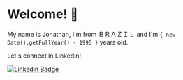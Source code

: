 # Welcome! 👋

My name is Jonathan, I'm from ＢＲＡＺＩＬ and I'm `{ new Date().getFullYear() - 1995 }`
years old.

Let's connect in Linkedin!
 
[![Linkedin Badge](https://img.shields.io/badge/-LinkedIn-blue?style=for-the-badge&logo=Linkedin&logoColor=white&link=https://www.linkedin.com/in/jonathan-ferreira-17a4a51a3/)](https://www.linkedin.com/in/jonathan-ferreira-17a4a51a3/)